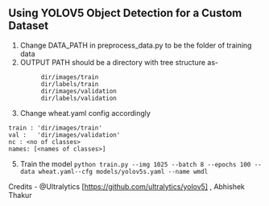 ## Using YOLOV5 Object Detection for a Custom Dataset

1. Change DATA_PATH in preprocess_data.py to be the folder of training data
2. OUTPUT PATH  should be a directory with tree structure as- 
```
         dir/images/train
         dir/labels/train
         dir/images/validation
         dir/labels/validation
```
3. Change wheat.yaml config accordingly

```
train : 'dir/images/train'
val :   'dir/images/validation'
nc : <no of classes>
names: [<names of classes>]
```
5. Train the model
       `python train.py --img 1025 --batch 8 --epochs 100 --data wheat.yaml--cfg models/yolov5s.yaml --name wmdl`
       
Credits - @Ultralytics [https://github.com/ultralytics/yolov5] , Abhishek Thakur
